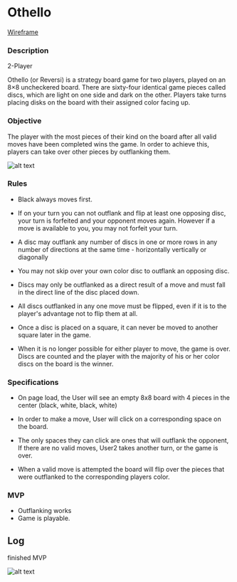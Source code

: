 # Othello

[Wireframe](https://imgur.com/a/wGR3cnV)

### Description

2-Player

Othello (or Reversi) is a strategy board game for two players, played on an 8×8 uncheckered board. There are sixty-four identical game pieces called discs, which are light on one side and dark on the other. Players take turns placing disks on the board with their assigned color facing up.

### Objective

The player with the most pieces of their kind on the board after all valid moves have been completed wins the game. In order to achieve this, players can take over other pieces by outflanking them.

![alt text](https://d2vlcm61l7u1fs.cloudfront.net/media%2Fa10%2Fa1031ab9-ee04-496a-ad60-908501728fc7%2FphpA6e6bg.png "Outflanking")


### Rules

  * Black always moves first.

  * If on your turn you can not outflank and flip at least one opposing disc, your turn is forfeited and your opponent moves again. However if a move is available to you, you may not forfeit your turn.

  * A disc may outflank any number of discs in one or more rows in any number of directions at the same time - horizontally vertically or diagonally

  * You may not skip over your own color disc to outflank an opposing disc.

  * Discs may only be outflanked as a direct result of a move and must fall in the direct line of the disc placed down.

  * All discs outflanked in any one move must be flipped, even if it is to the player's advantage not to flip them at all.

  * Once a disc is placed on a square, it can never be moved to another square later in the game.

  * When it is no longer possible for either player to move, the game is over. Discs are counted and the player with the majority of his or her color discs on the board is the winner.


### Specifications

  * On page load, the User will see an empty 8x8 board with 4 pieces in the center (black, white, black, white)

  * In order to make a move, User will click on a corresponding space on the board.

  * The only spaces they can click are ones that will outflank the opponent, If there are no valid moves, User2 takes another turn, or the game is over.

  * When a valid move is attempted
  the board will flip over the pieces that were outflanked to the corresponding players color.


### MVP

* Outflanking works
* Game is playable.

## Log

finished MVP

![alt text](./images/Othello.png)

